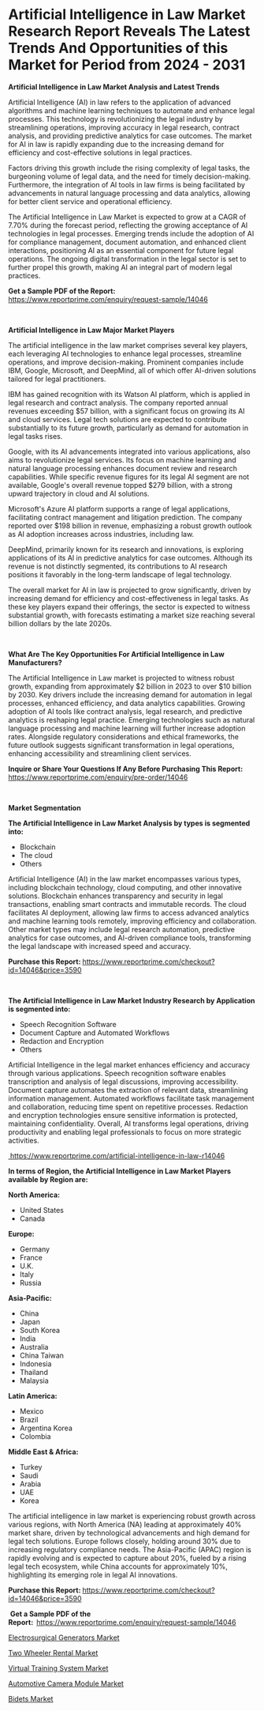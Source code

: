 <p><h1>Artificial Intelligence in Law Market Research Report Reveals The Latest Trends And Opportunities of this Market for Period from 2024 - 2031</h1></p><p><strong>Artificial Intelligence in Law Market Analysis and Latest Trends</strong></p>
<p><p>Artificial Intelligence (AI) in law refers to the application of advanced algorithms and machine learning techniques to automate and enhance legal processes. This technology is revolutionizing the legal industry by streamlining operations, improving accuracy in legal research, contract analysis, and providing predictive analytics for case outcomes. The market for AI in law is rapidly expanding due to the increasing demand for efficiency and cost-effective solutions in legal practices.</p><p>Factors driving this growth include the rising complexity of legal tasks, the burgeoning volume of legal data, and the need for timely decision-making. Furthermore, the integration of AI tools in law firms is being facilitated by advancements in natural language processing and data analytics, allowing for better client service and operational efficiency. </p><p>The Artificial Intelligence in Law Market is expected to grow at a CAGR of 7.70% during the forecast period, reflecting the growing acceptance of AI technologies in legal processes. Emerging trends include the adoption of AI for compliance management, document automation, and enhanced client interactions, positioning AI as an essential component for future legal operations. The ongoing digital transformation in the legal sector is set to further propel this growth, making AI an integral part of modern legal practices.</p></p>
<p><strong>Get a Sample PDF of the Report:&nbsp;</strong> <a href="https://www.reportprime.com/enquiry/request-sample/14046?utm_campaign=31&utm_medium=2&utm_source=Github&utm_content=ia&utm_term=25122024&utm_id=artificial-intelligence-in-law">https://www.reportprime.com/enquiry/request-sample/14046</a></p>
<p>&nbsp;</p>
<p><strong>Artificial Intelligence in Law Major Market Players</strong></p>
<p><p>The artificial intelligence in the law market comprises several key players, each leveraging AI technologies to enhance legal processes, streamline operations, and improve decision-making. Prominent companies include IBM, Google, Microsoft, and DeepMind, all of which offer AI-driven solutions tailored for legal practitioners.</p><p>IBM has gained recognition with its Watson AI platform, which is applied in legal research and contract analysis. The company reported annual revenues exceeding $57 billion, with a significant focus on growing its AI and cloud services. Legal tech solutions are expected to contribute substantially to its future growth, particularly as demand for automation in legal tasks rises.</p><p>Google, with its AI advancements integrated into various applications, also aims to revolutionize legal services. Its focus on machine learning and natural language processing enhances document review and research capabilities. While specific revenue figures for its legal AI segment are not available, Google's overall revenue topped $279 billion, with a strong upward trajectory in cloud and AI solutions.</p><p>Microsoft's Azure AI platform supports a range of legal applications, facilitating contract management and litigation prediction. The company reported over $198 billion in revenue, emphasizing a robust growth outlook as AI adoption increases across industries, including law.</p><p>DeepMind, primarily known for its research and innovations, is exploring applications of its AI in predictive analytics for case outcomes. Although its revenue is not distinctly segmented, its contributions to AI research positions it favorably in the long-term landscape of legal technology.</p><p>The overall market for AI in law is projected to grow significantly, driven by increasing demand for efficiency and cost-effectiveness in legal tasks. As these key players expand their offerings, the sector is expected to witness substantial growth, with forecasts estimating a market size reaching several billion dollars by the late 2020s.</p></p>
<p>&nbsp;</p>
<p><strong>What Are The Key Opportunities For Artificial Intelligence in Law Manufacturers?</strong></p>
<p><p>The Artificial Intelligence in Law market is projected to witness robust growth, expanding from approximately $2 billion in 2023 to over $10 billion by 2030. Key drivers include the increasing demand for automation in legal processes, enhanced efficiency, and data analytics capabilities. Growing adoption of AI tools like contract analysis, legal research, and predictive analytics is reshaping legal practice. Emerging technologies such as natural language processing and machine learning will further increase adoption rates. Alongside regulatory considerations and ethical frameworks, the future outlook suggests significant transformation in legal operations, enhancing accessibility and streamlining client services.</p></p>
<p><strong>Inquire or Share Your Questions If Any Before Purchasing This Report:</strong> <a href="https://www.reportprime.com/enquiry/pre-order/14046?utm_campaign=31&utm_medium=2&utm_source=Github&utm_content=ia&utm_term=25122024&utm_id=artificial-intelligence-in-law">https://www.reportprime.com/enquiry/pre-order/14046</a></p>
<p>&nbsp;</p>
<p><strong>Market Segmentation</strong></p>
<p><strong>The Artificial Intelligence in Law Market Analysis by types is segmented into:</strong></p>
<p><ul><li>Blockchain</li><li>The cloud</li><li>Others</li></ul></p>
<p><p>Artificial Intelligence (AI) in the law market encompasses various types, including blockchain technology, cloud computing, and other innovative solutions. Blockchain enhances transparency and security in legal transactions, enabling smart contracts and immutable records. The cloud facilitates AI deployment, allowing law firms to access advanced analytics and machine learning tools remotely, improving efficiency and collaboration. Other market types may include legal research automation, predictive analytics for case outcomes, and AI-driven compliance tools, transforming the legal landscape with increased speed and accuracy.</p></p>
<p><strong>Purchase this Report:&nbsp;</strong><a href="https://www.reportprime.com/checkout?id=14046&price=3590&utm_campaign=31&utm_medium=2&utm_source=Github&utm_content=ia&utm_term=25122024&utm_id=artificial-intelligence-in-law">https://www.reportprime.com/checkout?id=14046&price=3590</a></p>
<p>&nbsp;</p>
<p><strong>The Artificial Intelligence in Law Market Industry Research by Application is segmented into:</strong></p>
<p><ul><li>Speech Recognition Software</li><li>Document Capture and Automated Workflows</li><li>Redaction and Encryption</li><li>Others</li></ul></p>
<p><p>Artificial Intelligence in the legal market enhances efficiency and accuracy through various applications. Speech recognition software enables transcription and analysis of legal discussions, improving accessibility. Document capture automates the extraction of relevant data, streamlining information management. Automated workflows facilitate task management and collaboration, reducing time spent on repetitive processes. Redaction and encryption technologies ensure sensitive information is protected, maintaining confidentiality. Overall, AI transforms legal operations, driving productivity and enabling legal professionals to focus on more strategic activities.</p></p>
<p><a href="https://www.reportprime.com/artificial-intelligence-in-law-r14046?utm_campaign=31&utm_medium=2&utm_source=Github&utm_content=ia&utm_term=25122024&utm_id=artificial-intelligence-in-law">&nbsp;https://www.reportprime.com/artificial-intelligence-in-law-r14046</a></p>
<p><strong>In terms of Region, the Artificial Intelligence in Law Market Players available by Region are:</strong></p>
<p>
    <p> <strong> North America: </strong>
        <ul>
            <li>United States</li>
            <li>Canada</li>
        </ul>
        </p> 
    <p> <strong> Europe: </strong>
        <ul>
            <li>Germany</li>
            <li>France</li>
            <li>U.K.</li>
            <li>Italy</li>
            <li>Russia</li>
        </ul>
        </p> 
    <p> <strong> Asia-Pacific: </strong>
        <ul>
            <li>China</li>
            <li>Japan</li>
            <li>South Korea</li>
            <li>India</li>
            <li>Australia</li>
            <li>China Taiwan</li>
            <li>Indonesia</li>
            <li>Thailand</li>
            <li>Malaysia</li>
        </ul>
        </p> 
    <p> <strong> Latin America: </strong>
        <ul>
            <li>Mexico</li>
            <li>Brazil</li>
            <li>Argentina Korea</li>
            <li>Colombia</li>
        </ul>
        </p> 
    <p> <strong> Middle East & Africa: </strong>
        <ul>
            <li>Turkey</li>
            <li>Saudi</li>
            <li>Arabia</li>
            <li>UAE</li>
            <li>Korea</li>
        </ul>
    </p>
    </p>
<p><p>The artificial intelligence in law market is experiencing robust growth across various regions, with North America (NA) leading at approximately 40% market share, driven by technological advancements and high demand for legal tech solutions. Europe follows closely, holding around 30% due to increasing regulatory compliance needs. The Asia-Pacific (APAC) region is rapidly evolving and is expected to capture about 20%, fueled by a rising legal tech ecosystem, while China accounts for approximately 10%, highlighting its emerging role in legal AI innovations.</p></p>
<p><strong>Purchase this Report: </strong><a href="https://www.reportprime.com/checkout?id=14046&price=3590&utm_campaign=31&utm_medium=2&utm_source=Github&utm_content=ia&utm_term=25122024&utm_id=artificial-intelligence-in-law">https://www.reportprime.com/checkout?id=14046&price=3590</a></p>
<p>&nbsp;<strong>Get a Sample PDF of the Report:&nbsp;&nbsp;</strong><a href="https://www.reportprime.com/enquiry/request-sample/14046?utm_campaign=31&utm_medium=2&utm_source=Github&utm_content=ia&utm_term=25122024&utm_id=artificial-intelligence-in-law">https://www.reportprime.com/enquiry/request-sample/14046</a></p>
<p><strong></strong></p>
<p><p><a href="https://www.linkedin.com/pulse/electrosurgical-generators-market-evolution-global-trends-regional-9pyvf?utm_campaign=31&utm_medium=2&utm_source=Github&utm_content=ia&utm_term=25122024&utm_id=artificial-intelligence-in-law">Electrosurgical Generators Market</a></p><p><a href="https://github.com/juniordelafrance/Market-Research-Report-List-5/blob/main/two-wheeler-rental-market.md?utm_campaign=31&utm_medium=2&utm_source=Github&utm_content=ia&utm_term=25122024&utm_id=artificial-intelligence-in-law">Two Wheeler Rental Market</a></p><p><a href="https://github.com/MonroeBullock54/Market-Research-Report-List-1/blob/main/virtual-training-system-market.md?utm_campaign=31&utm_medium=2&utm_source=Github&utm_content=ia&utm_term=25122024&utm_id=artificial-intelligence-in-law">Virtual Training System Market</a></p><p><a href="https://www.linkedin.com/pulse/market-trends-automotive-camera-module-industry-size-share-glb0f?utm_campaign=31&utm_medium=2&utm_source=Github&utm_content=ia&utm_term=25122024&utm_id=artificial-intelligence-in-law">Automotive Camera Module Market</a></p><p><a href="https://www.linkedin.com/pulse/bidets-market-report-anticipated-cagr-12-comprehensive-dieye?utm_campaign=31&utm_medium=2&utm_source=Github&utm_content=ia&utm_term=25122024&utm_id=artificial-intelligence-in-law">Bidets Market</a></p></p>